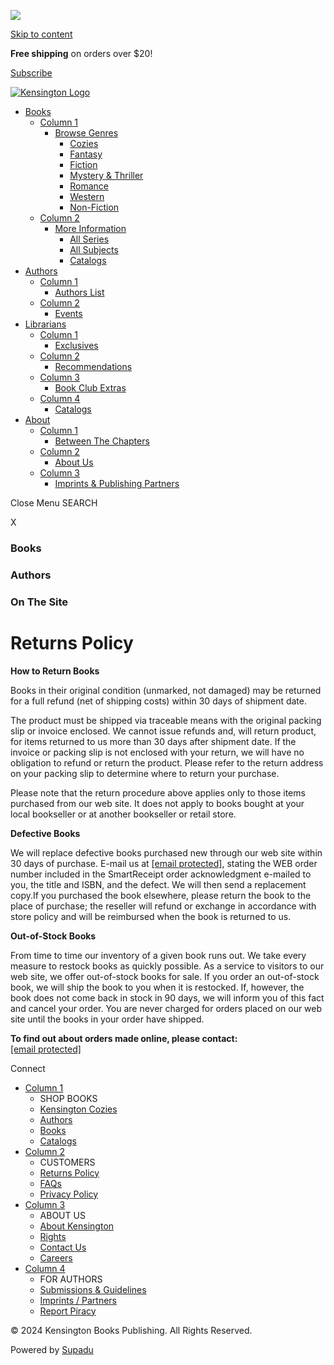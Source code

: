![](https://www.facebook.com/tr?id=205417813125384&ev=PageView&noscript=1)     

[Skip to content](#content)

**Free shipping** on orders over $20!

[](https://www.facebook.com/kensingtonpublishing "Follow us on Facebook")[](https://twitter.com/KensingtonBooks "Follow us on X (formerly Twitter)")[](https://www.instagram.com/kensingtonbooks/ "Follow us on Instagram")[](https://www.youtube.com/user/KensingtonPublishing "Follow us on YouTube")[](https://www.pinterest.co.uk/kensingtonbooks/ "Follow us on Pinterest")[](https://www.tiktok.com/@kensingtonbooks "Follow us on TikTok")

[](https://cart.penguinrandomhouse.com/prhcart/prhcart.php "View Cart")

[Subscribe](https://www.kensingtonbooks.com/newsletter "Subscribe")

[](https://cart.penguinrandomhouse.com/prhcart/prhcart.php "View Cart")

[![Kensington Logo](https://dhjhkxawhe8q4.cloudfront.net/kensington-books-publishing-wp/wp-content/uploads/2020/05/12140604/kensington-logonew.png)](https://www.kensingtonbooks.com/)

[](https://cart.penguinrandomhouse.com/prhcart/prhcart.php "View Cart")

* [Books](https://www.kensingtonbooks.com/search-results/)
    * [Column 1](#)
        * [Browse Genres](#)
            * [Cozies](https://www.kensingtonbooks.com/kensingtoncozies)
            * [Fantasy](https://www.kensingtonbooks.com/search-results/?keyword=Fantasy)
            * [Fiction](https://www.kensingtonbooks.com/search-results/?keyword=Fiction)
            * [Mystery & Thriller](https://www.kensingtonbooks.com/search-results/?keyword=Mystery+%26+Thriller)
            * [Romance](https://www.kensingtonbooks.com/search-results/?keyword=Romance)
            * [Western](https://www.kensingtonbooks.com/search-results/?keyword=Western)
            * [Non-Fiction](https://www.kensingtonbooks.com/search-results/?type=nonfiction&amount=100)
    * [Column 2](#)
        * [More Information](#)
            * [All Series](https://www.kensingtonbooks.com/series)
            * [All Subjects](https://www.kensingtonbooks.com/subjects)
            * [Catalogs](https://www.kensingtonbooks.com/catalogs)
* [Authors](https://www.kensingtonbooks.com/authors/)
    * [Column 1](#)
        * [Authors List](https://www.kensingtonbooks.com/authors/)
    * [Column 2](#)
        * [Events](https://www.kensingtonbooks.com/events/)
* [Librarians](https://www.kensingtonbooks.com/libraries/home)
    * [Column 1](#)
        * [Exclusives](https://www.kensingtonbooks.com/libraries/home/exclusives/)
    * [Column 2](#)
        * [Recommendations](https://www.kensingtonbooks.com/libraries/home/recommendationsnew/)
    * [Column 3](#)
        * [Book Club Extras](https://www.kensingtonbooks.com/libraries/home/bookclubextrasnew/)
    * [Column 4](#)
        * [Catalogs](https://www.kensingtonbooks.com/libraries/home/catalogsnew/)
* [About](#)
    * [Column 1](#)
        * [Between The Chapters](https://www.kensingtonbooks.com/between-the-chapters/)
    * [Column 2](#)
        * [About Us](https://www.kensingtonbooks.com/pages/about/)
    * [Column 3](#)
        * [Imprints & Publishing Partners](https://www.kensingtonbooks.com/pages/imprints-publishing-partners/)

Close Menu SEARCH

 

X

### Books

### Authors

### On The Site

Returns Policy
==============

**How to Return Books**

Books in their original condition (unmarked, not damaged) may be returned for a full refund (net of shipping costs) within 30 days of shipment date.

The product must be shipped via traceable means with the original packing slip or invoice enclosed. We cannot issue refunds and, will return product, for items returned to us more than 30 days after shipment date. If the invoice or packing slip is not enclosed with your return, we will have no obligation to refund or return the product. Please refer to the return address on your packing slip to determine where to return your purchase.

Please note that the return procedure above applies only to those items purchased from our web site. It does not apply to books bought at your local bookseller or at another bookseller or retail store.

**Defective Books**

We will replace defective books purchased new through our web site within 30 days of purchase. E-mail us at [\[email protected\]](https://www.kensingtonbooks.com/cdn-cgi/l/email-protection), stating the WEB order number included in the SmartReceipt order acknowledgment e-mailed to you, the title and ISBN, and the defect. We will then send a replacement copy.If you purchased the book elsewhere, please return the book to the place of purchase; the reseller will refund or exchange in accordance with store policy and will be reimbursed when the book is returned to us.

**Out-of-Stock Books**

From time to time our inventory of a given book runs out. We take every measure to restock books as quickly possible. As a service to visitors to our web site, we offer out-of-stock books for sale. If you order an out-of-stock book, we will ship the book to you when it is restocked. If, however, the book does not come back in stock in 90 days, we will inform you of this fact and cancel your order. You are never charged for orders placed on our web site until the books in your order have shipped.

**To find out about orders made online, please contact:**  
[\[email protected\]](https://www.kensingtonbooks.com/cdn-cgi/l/email-protection)

Connect

[](https://www.facebook.com/kensingtonpublishing "Follow us on Facebook")[](https://twitter.com/KensingtonBooks "Follow us on X (formerly Twitter)")[](https://www.instagram.com/kensingtonbooks/ "Follow us on Instagram")[](https://www.youtube.com/user/KensingtonPublishing "Follow us on YouTube")[](https://www.pinterest.co.uk/kensingtonbooks/ "Follow us on Pinterest")[](https://www.tiktok.com/@kensingtonbooks "Follow us on TikTok")

* [Column 1](#)
    * SHOP BOOKS
    * [Kensington Cozies](https://www.kensingtonbooks.com/kensingtoncozies/)
    * [Authors](https://www.kensingtonbooks.com/authors/)
    * [Books](https://www.kensingtonbooks.com/books/)
    * [Catalogs](https://www.kensingtonbooks.com/catalogs/)
* [Column 2](#)
    * CUSTOMERS
    * [Returns Policy](https://www.kensingtonbooks.com/pages/returns/)
    * [FAQs](https://www.kensingtonbooks.com/pages/contactus)
    * [Privacy Policy](https://www.penguinrandomhouse.com/privacy/)
* [Column 3](#)
    * ABOUT US
    * [About Kensington](https://www.kensingtonbooks.com/pages/about/)
    * [Rights](https://www.kensingtonbooks.com/pages/subagents/)
    * [Contact Us](https://www.kensingtonbooks.com/pages/contactus/)
    * [Careers](https://www.kensingtonbooks.com/careers/)
* [Column 4](#)
    * FOR AUTHORS
    * [Submissions & Guidelines](https://www.kensingtonbooks.com/pages/submissions/)
    * [Imprints / Partners](https://www.kensingtonbooks.com/pages/imprints-publishing-partners/)
    * [Report Piracy](https://www.kensingtonbooks.com/pages/reportpiracy/)

© 2024 Kensington Books Publishing. All Rights Reserved.

Powered by [Supadu](http://www.supadu.com/)